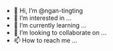 - 👋 Hi, I’m @ngan-tingting
- 👀 I’m interested in ...
- 🌱 I’m currently learning ...
- 💞️ I’m looking to collaborate on ...
- 📫 How to reach me ...

<!---
ngan-tingting/ngan-tingting is a ✨ special ✨ repository because its `README.md` (this file) appears on your GitHub profile.
You can click the Preview link to take a look at your changes.
--->
